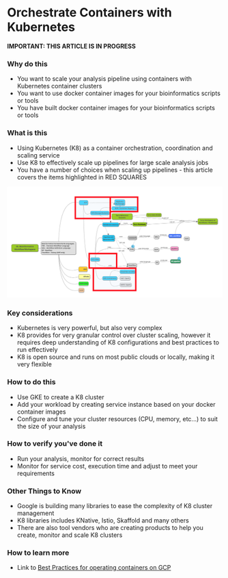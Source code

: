# Orchestrate Containers with Kubernetes

**IMPORTANT: THIS ARTICLE IS IN PROGRESS**

### Why do this
 - You want to scale your analysis pipeline using containers with Kubernetes container clusters
 - You want to use docker container images for your bioinformatics scripts or tools
 - You have built docker container images for your bioinformatics scripts or tools

### What is this
 - Using Kubernetes (K8) as a container orchestration, coordination and scaling service
 - Use K8 to effectively scale up pipelines for large scale analysis jobs
 - You have a number of choices when scaling up pipelines - this article covers the items highlighted in RED SQUARES

[![K8](/images/k8.png)]()

### Key considerations
 - Kubernetes is very powerful, but also very complex
 - K8 provides for very granular control over cluster scaling, however it requires deep understanding of K8 configurations and best practices to run effectively
 - K8 is open source and runs on most public clouds or locally, making it very flexible

### How to do this
 - Use GKE to create a K8 cluster
 - Add your workload by creating service instance based on your docker container images
 - Configure and tune your cluster resources (CPU, memory, etc...) to suit the size of your analysis

### How to verify you've done it
 - Run your analysis, monitor for correct results
 - Monitor for service cost, execution time and adjust to meet your requirements

### Other Things to Know
 - Google is building many libraries to ease the complexity of K8 cluster management
 - K8 libraries includes KNative, Istio, Skaffold and many others
 - There are also tool vendors who are creating products to help you create, monitor and scale K8 clusters

### How to learn more
 - Link to [Best Practices for operating containers on GCP](https://cloud.google.com/solutions/best-practices-for-operating-containers)